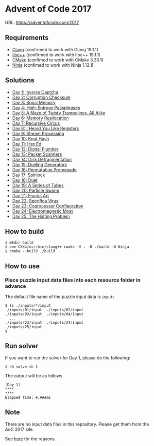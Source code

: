 # Advent of Code 2017

URL: https://adventofcode.com/2017

## Requirements

* [Clang](https://clang.llvm.org/) (confirmed to work with Clang 19.1.1)
* [libc++](https://libcxx.llvm.org/) (confirmed to work with libc++ 19.1.1)
* [CMake](https://cmake.org/) (confimed to work with CMake 3.30.1)
* [Ninja](https://ninja-build.org/) (confimed to work with Ninja 1.12.1)

## Solutions

* [Day 1: Inverse Captcha](./src/day01.cpp)
* [Day 2: Corruption Checksum](./src/day02.cpp)
* [Day 3: Spiral Memory](./src/day03.cpp)
* [Day 4: High-Entropy Passphrases](./src/day04.cpp)
* [Day 5: A Maze of Twisty Trampolines, All Alike](./src/day05.cpp)
* [Day 6: Memory Reallocation](./src/day06.cpp)
* [Day 7: Recursive Circus](./src/day07.cpp)
* [Day 8: I Heard You Like Registers](./src/day08.cpp)
* [Day 9: Stream Processing](./src/day09.cpp)
* [Day 10: Knot Hash](./src/day10.cpp)
* [Day 11: Hex Ed](./src/day11.cpp)
* [Day 12: Digital Plumber](./src/day12.cpp)
* [Day 13: Packet Scanners](./src/day13.cpp)
* [Day 14: Disk Defragmentation](./src/day14.cpp)
* [Day 15: Dueling Generators](./src/day15.cpp)
* [Day 16: Permutation Promenade](./src/day16.cpp)
* [Day 17: Spinlock](./src/day17.cpp)
* [Day 18: Duet](./src/day18.cpp)
* [Day 19: A Series of Tubes](./src/day19.cpp)
* [Day 20: Particle Swarm](./src/day20.cpp)
* [Day 21: Fractal Art](./src/day21.cpp)
* [Day 22: Sporifica Virus](./src/day22.cpp)
* [Day 23: Coprocessor Conflagration](./src/day23.cpp)
* [Day 24: Electromagnetic Moat](./src/day24.cpp)
* [Day 25: The Halting Problem](./src/day25.cpp)

## How to build
```console
$ mkdir build
$ env CXX=/usr/bin/clang++ cmake -S . -B ./build -G Ninja
$ cmake --build ./build
```

## How to use

### Place puzzle input data files into each resource folder in advance

The default file name of the puzzle input data is `input`:

```console
$ ls ./inputs/*/input
./inputs/01/input  ./inputs/02/input
./inputs/03/input  ./inputs/04/input
  ...
./inputs/23/input  ./inputs/24/input
./inputs/25/input
$
```

## Run solver
If you want to run the solver for Day 1, please do the following:
```console
$ sh solve.sh 1
```

The output will be as follows.
```console
[Day 1]
****
****
Elapsed time: #.###ms

```

## Note

There are no input data files in this repository.
Please get them from the AoC 2017 site.

See [here](https://adventofcode.com/about#faq_copying) for the reasons.
